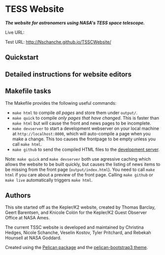 # TESS Website 
***The website for astronomers using NASA's TESS space telescope.***

Live URL: 

Test URL: http://Nschanche.github.io/TSSCWebsite/


## Quickstart



## Detailed instructions for website editors



## Makefile tasks

The Makefile provides the following useful commands:
* `make html` to compile *all pages* and store them under `output/`.
* `make quick` to compile *only pages that have changed*.  This is faster than `make html` but will cause the front and news pages to be incomplete.
* `make devserver` to start a development webserver on your local machine at `http://localhost:8000`, which will auto-compile a page when you make a change. This too causes the frontpage to be empty unless you call `make html`.
* `make github` to send the compiled HTML files to the [development server](http://tessgi.github.io/TessGiWebsite/).

Note: `make quick` and `make devserver` both use agressive caching which allows the website to be built quickly, but causes the listing of news items to be missing from the front page (`output/index.html`).  You need to call `make html` if you care about a preview of the front page. Calling `make github` or `make live` automatically triggers `make html`.


## Authors

This site started off as the Kepler/K2 website, created by Thomas Barclay, Geert Barentsen, and Knicole Colón for the Kepler/K2 Guest Observer Office at NASA Ames.

The current TSSC website is developed and maintained by Christina Hedges, Nicole Schanche, Veselin Kostov, Tyler Pritchard, and Rebekah Hounsell at NASA Goddard.

Created using the [Pelican package](getpelican.com) and the
[pelican-bootstrap3 theme](https://github.com/DandyDev/pelican-bootstrap3).


